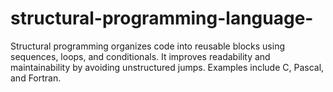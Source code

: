 # structural-programming-language-
Structural programming organizes code into reusable blocks using sequences, loops, and conditionals. It improves readability and maintainability by avoiding unstructured jumps. Examples include C, Pascal, and Fortran.
